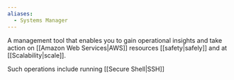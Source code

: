 ```yaml
---
aliases:
  - Systems Manager
---
```

A management tool that enables you to gain operational insights and take action on [[Amazon Web Services|AWS]] resources [[safety|safely]] and at [[Scalability|scale]].

Such operations include running [[Secure Shell|SSH]]